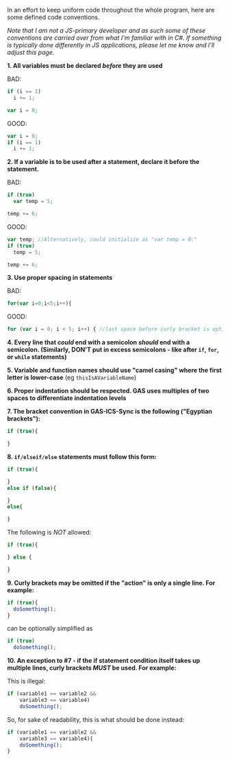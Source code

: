 In an effort to keep uniform code throughout the whole program, here are some defined code conventions. 

*Note that I am not a JS-primary developer and as such some of these conventions are carried over from what I'm familiar with in C#. If something is typically done differently in JS applications, please let me know and I'll adjust this page.*

**1. All variables must be declared *before* they are used**

BAD:
```javascript
if (i == 1)
  i += 1;

var i = 0;
```

GOOD:
```javascript
var i = 0;
if (i == 1)
  i += 1;
```

**2. If a variable is to be used after a statement, declare it before the statement.**

BAD:
```javascript
if (true)
  var temp = 5;

temp += 6;
```

GOOD:
```javascript
var temp; //Alternatively, could initialize as "var temp = 0;"
if (true)
  temp = 5;

temp += 6;
```

**3. Use proper spacing in statements**

BAD:
```javascript
for(var i=0;i<5;i++){
```

GOOD:
```javascript
for (var i = 0; i < 5; i++) { //last space before curly bracket is optional
```

**4. Every line that *could* end with a semicolon *should* end with a semicolon. (Similarly, DON'T put in excess semicolons - like after `if`, `for`, or `while` statements)**

**5. Variable and function names should use "camel casing" where the first letter is lower-case** (eg `thisIsAVariableName`)

**6. Proper indentation should be respected. GAS uses multiples of two spaces to differentiate indentation levels**

**7. The bracket convention in GAS-ICS-Sync is the following ("Egyptian brackets"):**
```javascript
if (true){

}
```
**8. `if/elseif/else` statements must follow this form:**
```javascript
if (true){

}
else if (false){

}
else{

}
```
The following is *NOT* allowed:
```javascript
if (true){

} else {

}
```

**9. Curly brackets may be omitted if the "action" is only a single line. For example:**
```javascript
if (true){
  doSomething();
}
```
can be optionally simplified as
```javascript
if (true)
  doSomething();
```
**10. An exception to #7 - if the if statement condition itself takes up multiple lines, curly brackets *MUST* be used. For example:**

This is illegal:
```javascript
if (variable1 == variable2 &&
    variable3 == variable4)
    doSomething();
```

So, for sake of readability, this is what should be done instead:
```javascript
if (variable1 == variable2 &&
    variable3 == variable4){
    doSomething();
}
```